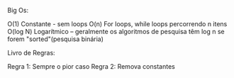 Big Os:

O(1) Constante - sem loops
O(n) For loops, while loops percorrendo n itens
O(log N) Logarítmico – geralmente os algoritmos de pesquisa têm log n se forem "sorted"(pesquisa binária) 

Livro de Regras:

Regra 1: Sempre o pior caso
Regra 2: Remova constantes
